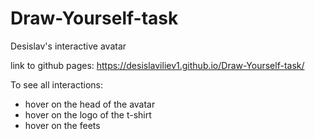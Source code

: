 # Draw-Yourself-task
Desislav's interactive avatar

link to github pages: https://desislaviliev1.github.io/Draw-Yourself-task/

To see all interactions: 
- hover on the head of the avatar
- hover on the logo of the t-shirt
- hover on the feets
